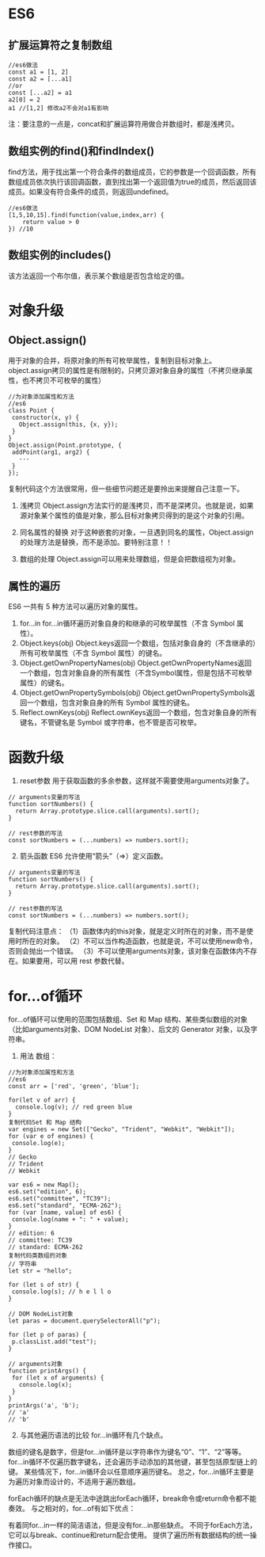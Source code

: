 # ES6

## 扩展运算符之复制数组
```
//es6做法
const a1 = [1, 2]
const a2 = [...a1]
//or
const [...a2] = a1
a2[0] = 2
a1 //[1,2] 修改a2不会对a1有影响

```
注：要注意的一点是，concat和扩展运算符用做合并数组时，都是浅拷贝。

## 数组实例的find()和findIndex()

find方法，用于找出第一个符合条件的数组成员，它的参数是一个回调函数，所有数组成员依次执行该回调函数，直到找出第一个返回值为true的成员，然后返回该成员。如果没有符合条件的成员，则返回undefined。

```
//es6做法
[1,5,10,15].find(function(value,index,arr) {
    return value > 0
}) //10
```

## 数组实例的includes()

该方法返回一个布尔值，表示某个数组是否包含给定的值。

# 对象升级

## Object.assign()

用于对象的合并，将原对象的所有可枚举属性，复制到目标对象上。
object.assign拷贝的属性是有限制的，只拷贝源对象自身的属性（不拷贝继承属性，也不拷贝不可枚举的属性）

```
//为对象添加属性和方法
//es6
class Point {
 constructor(x, y) {
   Object.assign(this, {x, y});
 }
}
Object.assign(Point.prototype, {
 addPoint(arg1, arg2) {
   ···
 }
});
```

复制代码这个方法很常用，但一些细节问题还是要拎出来提醒自己注意一下。

1. 浅拷贝
Object.assign方法实行的是浅拷贝，而不是深拷贝。也就是说，如果源对象某个属性的值是对象，那么目标对象拷贝得到的是这个对象的引用。

2. 同名属性的替换
对于这种嵌套的对象，一旦遇到同名的属性，Object.assign的处理方法是替换，而不是添加。要特别注意！！

3. 数组的处理
Object.assign可以用来处理数组，但是会把数组视为对象。

## 属性的遍历
ES6 一共有 5 种方法可以遍历对象的属性。
1. for...in
for...in循环遍历对象自身的和继承的可枚举属性（不含 Symbol 属性）。
2. Object.keys(obj)
Object.keys返回一个数组，包括对象自身的（不含继承的）所有可枚举属性（不含 Symbol 属性）的键名。
3. Object.getOwnPropertyNames(obj)
Object.getOwnPropertyNames返回一个数组，包含对象自身的所有属性（不含Symbol属性，但是包括不可枚举属性）的键名。
4. Object.getOwnPropertySymbols(obj)
Object.getOwnPropertySymbols返回一个数组，包含对象自身的所有 Symbol 属性的键名。
5. Reflect.ownKeys(obj)
Reflect.ownKeys返回一个数组，包含对象自身的所有键名，不管键名是 Symbol 或字符串，也不管是否可枚举。

# 函数升级
1. reset参数
用于获取函数的多余参数，这样就不需要使用arguments对象了。
```
// arguments变量的写法
function sortNumbers() {
  return Array.prototype.slice.call(arguments).sort();
}

// rest参数的写法
const sortNumbers = (...numbers) => numbers.sort();
```
2.  箭头函数
ES6 允许使用“箭头”（=>）定义函数。
```
// arguments变量的写法
function sortNumbers() {
  return Array.prototype.slice.call(arguments).sort();
}

// rest参数的写法
const sortNumbers = (...numbers) => numbers.sort();
```
复制代码注意点：
（1）函数体内的this对象，就是定义时所在的对象，而不是使用时所在的对象。
（2）不可以当作构造函数，也就是说，不可以使用new命令，否则会抛出一个错误。
（3）不可以使用arguments对象，该对象在函数体内不存在。如果要用，可以用 rest 参数代替。

# for...of循环
for...of循环可以使用的范围包括数组、Set 和 Map 结构、某些类似数组的对象（比如arguments对象、DOM NodeList 对象）、后文的 Generator 对象，以及字符串。
1. 用法
数组：
```
//为对象添加属性和方法
//es6
const arr = ['red', 'green', 'blue'];

for(let v of arr) {
  console.log(v); // red green blue
}
复制代码Set 和 Map 结构
var engines = new Set(["Gecko", "Trident", "Webkit", "Webkit"]);
for (var e of engines) {
 console.log(e);
}
// Gecko
// Trident
// Webkit

var es6 = new Map();
es6.set("edition", 6);
es6.set("committee", "TC39");
es6.set("standard", "ECMA-262");
for (var [name, value] of es6) {
 console.log(name + ": " + value);
}
// edition: 6
// committee: TC39
// standard: ECMA-262
复制代码类数组的对象
// 字符串
let str = "hello";

for (let s of str) {
 console.log(s); // h e l l o
}

// DOM NodeList对象
let paras = document.querySelectorAll("p");

for (let p of paras) {
 p.classList.add("test");
}

// arguments对象
function printArgs() {
 for (let x of arguments) {
   console.log(x);
 }
}
printArgs('a', 'b');
// 'a'
// 'b'
```

2. 与其他遍历语法的比较
for...in循环有几个缺点。

数组的键名是数字，但是for...in循环是以字符串作为键名“0”、“1”、“2”等等。
for...in循环不仅遍历数字键名，还会遍历手动添加的其他键，甚至包括原型链上的键。
某些情况下，for...in循环会以任意顺序遍历键名。
总之，for...in循环主要是为遍历对象而设计的，不适用于遍历数组。

forEach循环的缺点是无法中途跳出forEach循环，break命令或return命令都不能奏效。
与之相对的，for...of有如下优点：

有着同for...in一样的简洁语法，但是没有for...in那些缺点。
不同于forEach方法，它可以与break、continue和return配合使用。
提供了遍历所有数据结构的统一操作接口。

